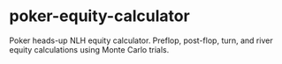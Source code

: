 # poker-equity-calculator
Poker heads-up NLH equity calculator. Preflop, post-flop, turn, and river equity calculations using Monte Carlo trials.
